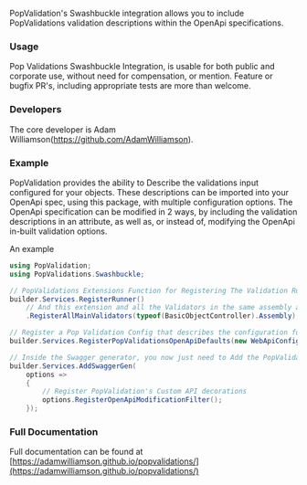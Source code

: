 ﻿PopValidation's Swashbuckle integration allows you to include PopValidations validation descriptions within the OpenApi specifications.

### Usage

Pop Validations Swashbuckle Integration, is usable for both public and corporate use, without need for compensation, or mention.
Feature or bugfix PR's, including appropriate tests are more than welcome.

### Developers

The core developer is Adam Williamson(https://github.com/AdamWilliamson).

### Example

PopValidation provides the ability to Describe the validations input configured for your objects.
These descriptions can be imported into your OpenApi spec, using this package, with multiple configuration options.
The OpenApi specification can be modified in 2 ways, by including the validation descriptions in an attribute, 
as well as, or instead of, modifying the OpenApi in-built validation options.

An example
```c#
using PopValidation;
using PopValidations.Swashbuckle;

// PopValidations Extensions Function for Registering The Validation Runner
builder.Services.RegisterRunner()
    // And this extension and all the Validators in the same assembly as "SongValidator"
    .RegisterAllMainValidators(typeof(BasicObjectController).Assembly);

// Register a Pop Validation Config that describes the configuration for describing the validations within OpenApi
builder.Services.RegisterPopValidationsOpenApiDefaults(new WebApiConfig());

// Inside the Swagger generator, you now just need to Add the PopValidation Filter, that will modify the OpenApi Schema
builder.Services.AddSwaggerGen(
    options =>
    {
        // Register PopValidation's Custom API decorations
        options.RegisterOpenApiModificationFilter();
    });
```

### Full Documentation

Full documentation can be found at
[https://adamwilliamson.github.io/popvalidations/](https://adamwilliamson.github.io/popvalidations/)

